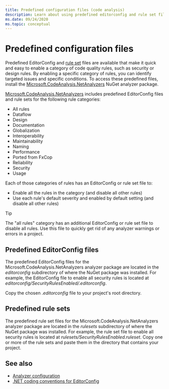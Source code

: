 ```yaml
---
title: Predefined configuration files (code analysis)
description: Learn about using predefined editorconfig and rule set files to target specific types of code analysis.
ms.date: 09/24/2020
ms.topic: conceptual
---
```

# Predefined configuration files

Predefined EditorConfig and [rule set](/visualstudio/code-quality/using-rule-sets-to-group-code-analysis-rules) files are available that make it quick and easy to enable a category of code quality rules, such as security or design rules. By enabling a specific category of rules, you can identify targeted issues and specific conditions. To access these predefined files, install the [Microsoft.CodeAnalysis.NetAnalyzers](https://github.com/dotnet/roslyn-analyzers#microsoftcodeanalysisnetanalyzers) NuGet analyzer package.

[Microsoft.CodeAnalysis.NetAnalyzers](https://github.com/dotnet/roslyn-analyzers#microsoftcodeanalysisnetanalyzers) includes predefined EditorConfig files and rule sets for the following rule categories:

- All rules
- Dataflow
- Design
- Documentation
- Globalization
- Interoperability
- Maintainability
- Naming
- Performance
- Ported from FxCop
- Reliability
- Security
- Usage

Each of those categories of rules has an EditorConfig or rule set file to:

- Enable all the rules in the category (and disable all other rules)
- Use each rule's default severity and enabled by default setting (and disable all other rules)

> [!TIP]
> The "all rules" category has an additional EditorConfig or rule set file to disable all rules. Use this file to quickly get rid of any analyzer warnings or errors in a project.

## Predefined EditorConfig files

The predefined EditorConfig files for the Microsoft.CodeAnalysis.NetAnalyzers analyzer package are located in the *editorconfig* subdirectory of where the NuGet package was installed. For example, the EditorConfig file to enable all security rules is located at *editorconfig/SecurityRulesEnabled/.editorconfig*.

Copy the chosen *.editorconfig* file to your project's root directory.

## Predefined rule sets

The predefined rule set files for the Microsoft.CodeAnalysis.NetAnalyzers analyzer package are located in the *rulesets* subdirectory of where the NuGet package was installed. For example, the rule set file to enable all security rules is located at *rulesets/SecurityRulesEnabled.ruleset*. Copy one or more of the rule sets and paste them in the directory that contains your project.

## See also

- [Analyzer configuration](https://github.com/dotnet/roslyn-analyzers/blob/master/docs/Analyzer%20Configuration.md)
- [.NET coding conventions for EditorConfig](/visualstudio/ide/editorconfig-code-style-settings-reference.md)
